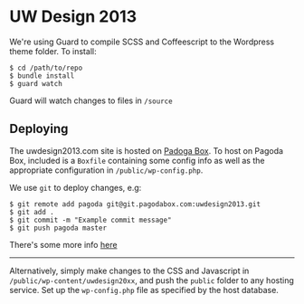 # UW Design 2013

We're using Guard to compile SCSS and Coffeescript to the Wordpress theme folder. To install:

```
$ cd /path/to/repo
$ bundle install
$ guard watch
```

Guard will watch changes to files in `/source`

## Deploying

The uwdesign2013.com site is hosted on [Padoga Box](https://pagodabox.com/). To host on Pagoda Box, included is a `Boxfile` containing some config info as well as the appropriate configuration in `/public/wp-config.php`.

We use `git` to deploy changes, e.g:

```
$ git remote add pagoda git@git.pagodabox.com:uwdesign2013.git
$ git add .
$ git commit -m "Example commit message"
$ git push pagoda master
```

There's some more info [here](http://help.pagodabox.com/)

---

Alternatively, simply make changes to the CSS and Javascript in `/public/wp-content/uwdesign20xx`, and push the `public` folder to any hosting service. Set up the `wp-config.php` file as specified by the host database.
